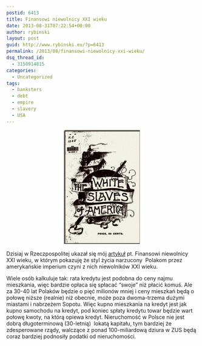 ```yaml
---
postid: 6413
title: Finansowi niewolnicy XXI wieku
date: 2013-08-31T07:22:54+00:00
author: rybinski
layout: post
guid: http://www.rybinski.eu/?p=6413
permalink: /2013/08/finansowi-niewolnicy-xxi-wieku/
dsq_thread_id:
  - 3150914815
categories:
  - Uncategorized
tags:
  - banksters
  - debt
  - empire
  - slavery
  - USA
---
```

<p style="text-align: center;">
  <a href="/uploads/2013/08/white_slaves.jpg"><img class="size-medium wp-image-6414 aligncenter" title="white_slaves" src="/uploads/2013/08/white_slaves-200x300.jpg" alt="" width="200" height="300" /></a>
</p>

Dzisiaj w Rzeczpospolitej ukazał się mój [artykuł](http://www.ekonomia.rp.pl/artykul/706249,1043608-Finansowi-niewolnicy-XXI-wieku.html) pt. Finansowi niewolnicy XXI wieku, w którym pokazuję że styl życia narzucony  Polakom przez amerykańskie imperium czyni z nich niewolników XXI wieku.

Wiele osób kalkuluje tak: rata kredytu jest podobna do ceny najmu mieszkania, więc bardzie opłaca się spłacać “swoje” niż płacić komuś. Ale za 30-40 lat Polaków będzie o pięć milionów mniej i ceny mieszkań będą o połowę niższe (realnie) niż obecnie, może poza dwoma-trzema dużymi miastami i nabrzeżem Sopotu. Więc kupno mieszkania na kredyt jest jak kupno samochodu na kredyt, pod koniec spłaty kredytu towar będzie wart połowę kwoty, na którą opiewa kredyt. Nieruchomość w Polsce nie jest dobrą długoterminową (30-letnią)  lokatą kapitału, tym bardziej że zdesperowane rządy, walczące z ponad 100-miliardową dziura w ZUS będą coraz bardziej podnosiły podatki od nieruchomości.
